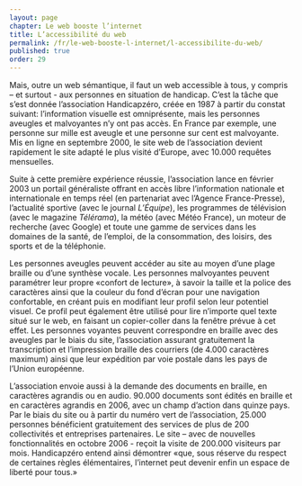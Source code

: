 ```yaml
---
layout: page
chapter: Le web booste l’internet
title: L’accessibilité du web
permalink: /fr/le-web-booste-l-internet/l-accessibilite-du-web/
published: true
order: 29
---
```

<p>Mais, outre un web sémantique, il faut un web accessible à tous, y compris – et surtout - aux personnes en situation de handicap. C’est la tâche que s’est donnée l’association Handicapzéro, créée en 1987 à partir du constat suivant: l’information visuelle est omniprésente, mais les personnes aveugles et malvoyantes n’y ont pas accès. En France par exemple, une personne sur mille est aveugle et une personne sur cent est malvoyante. Mis en ligne en septembre 2000, le site web de l’association devient rapidement le site adapté le plus visité d’Europe, avec 10.000 requêtes mensuelles.</p>

<p>Suite à cette première expérience réussie, l’association lance en février 2003 un portail généraliste offrant en accès libre l’information nationale et internationale en temps réel (en partenariat avec l’Agence France-Presse), l’actualité sportive (avec le journal <em>L’Équipe</em>), les programmes de télévision (avec le magazine <em>Télérama</em>), la météo (avec Météo France), un moteur de recherche (avec Google) et toute une gamme de services dans les domaines de la santé, de l’emploi, de la consommation, des loisirs, des sports et de la téléphonie.</p>

<p>Les personnes aveugles peuvent accéder au site au moyen d’une plage braille ou d’une synthèse vocale. Les personnes malvoyantes peuvent paramétrer leur propre «confort de lecture», à savoir la taille et la police des caractères ainsi que la couleur du fond d’écran pour une navigation confortable, en créant puis en modifiant leur profil selon leur potentiel visuel. Ce profil peut également être utilisé pour lire n’importe quel texte situé sur le web, en faisant un copier-coller dans la fenêtre prévue à cet effet. Les personnes voyantes peuvent correspondre en braille avec des aveugles par le biais du site, l’association assurant gratuitement la transcription et l’impression braille des courriers (de 4.000 caractères maximum) ainsi que leur expédition par voie postale dans les pays de l’Union européenne.</p>

<p>L’association envoie aussi à la demande des documents en braille, en caractères agrandis ou en audio. 90.000 documents sont édités en braille et en caractères agrandis en 2006, avec un champ d’action dans quinze pays. Par le biais du site ou à partir du numéro vert de l’association, 25.000 personnes bénéficient gratuitement des services de plus de 200 collectivités et entreprises partenaires. Le site – avec de nouvelles fonctionnalités en octobre 2006 - reçoit la visite de 200.000 visiteurs par mois. Handicapzéro entend ainsi démontrer «que, sous réserve du respect de certaines règles élémentaires, l’internet peut devenir enfin un espace de liberté pour tous.»</p>